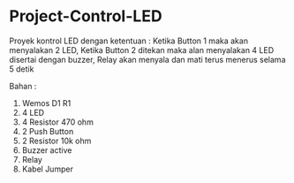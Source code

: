 # Project-Control-LED
Proyek kontrol LED dengan ketentuan : Ketika Button 1 maka akan menyalakan 2 LED, Ketika Button 2 ditekan maka alan menyalakan 4 LED disertai dengan buzzer, Relay akan menyala dan mati terus menerus selama 5 detik

Bahan :
1. Wemos D1 R1
2. 4 LED
3. 4 Resistor 470 ohm
4. 2 Push Button
5. 2 Resistor 10k ohm
6. Buzzer active
7. Relay 
8. Kabel Jumper 
